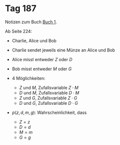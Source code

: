 # Tag 187

Notizen zum Buch [Buch 1](../Buch1.md).

Ab Seite 224:
* Charlie, Alice und Bob
* Charlie sendet jeweils eine Münze an Alice und Bob
* Alice misst entweder $Z$ oder $D$
* Bob misst entweder $M$ oder $G$
* 4 Möglichkeiten:
  - $Z$ und $M$, Zufallsvariable $Z \cdot M$
  - $D$ und $M$, Zufallsvariable $D \cdot M$
  - $Z$ und $G$, Zufallsvariable $Z \cdot G$
  - $D$ und $G$, Zufallsvariable $D \cdot G$

* $p(z,d,m,g)$: Wahrscheinlichkeit, dass
  - $Z = z$
  - $D = d$
  - $M = m$
  - $G = g$

